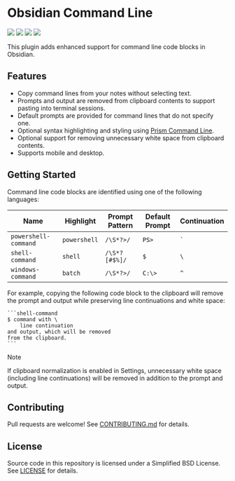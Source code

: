 # Obsidian Command Line

[![](https://github.com/sstallion/obsidian-command-line/actions/workflows/ci.yml/badge.svg?branch=master)][1]
[![](https://img.shields.io/badge/dynamic/json?url=https%3A%2F%2Fraw.githubusercontent.com%2Fsstallion%2Fobsidian-command-line%2Frefs%2Fheads%2Fmaster%2Fmanifest.json&query=minAppVersion&label=Obsidian&labelColor=%237c3aed&color=%23121212)][2]
[![](https://img.shields.io/github/v/release/sstallion/obsidian-command-line)][3]
[![](https://img.shields.io/github/license/sstallion/ClipSock.svg)][4]

This plugin adds enhanced support for command line code blocks in Obsidian.

## Features

- Copy command lines from your notes without selecting text.
- Prompts and output are removed from clipboard contents to support pasting into
  terminal sessions.
- Default prompts are provided for command lines that do not specify one.
- Optional syntax highlighting and styling using [Prism Command Line][5].
- Optional support for removing unnecessary white space from clipboard contents.
- Supports mobile and desktop.

## Getting Started

Command line code blocks are identified using one of the following languages:

| Name                 | Highlight    | Prompt Pattern | Default Prompt | Continuation |
| -------------------- | ------------ | -------------- | -------------- | ------------ |
| `powershell-command` | `powershell` | `/\S*?>/`      | `PS>`          | `` ` ``      |
| `shell-command`      | `shell`      | `/\S*?[#$%]/`  | `$`            | `\`          |
| `windows-command`    | `batch`      | `/\S*?>/`      | `C:\>`         | `^`          |

For example, copying the following code block to the clipboard will remove the
prompt and output while preserving line continuations and white space:

````
```shell-command
$ command with \
    line continuation
and output, which will be removed
from the clipboard.
```
````

> [!NOTE]
> If clipboard normalization is enabled in Settings, unnecessary white space
> (including line continuations) will be removed in addition to the prompt and
> output.

## Contributing

Pull requests are welcome! See [CONTRIBUTING.md][6] for details.

## License

Source code in this repository is licensed under a Simplified BSD License. See
[LICENSE][4] for details.

[1]: https://github.com/sstallion/obsidian-command-line/actions/workflows/ci.yml
[2]: https://github.com/sstallion/obsidian-command-line/blob/master/manifest.json
[3]: https://github.com/sstallion/obsidian-command-line/releases/latest
[4]: https://github.com/sstallion/obsidian-command-line/blob/master/LICENSE
[5]: https://prismjs.com/plugins/command-line/
[6]: https://github.com/sstallion/obsidian-command-line/blob/master/CONTRIBUTING.md
